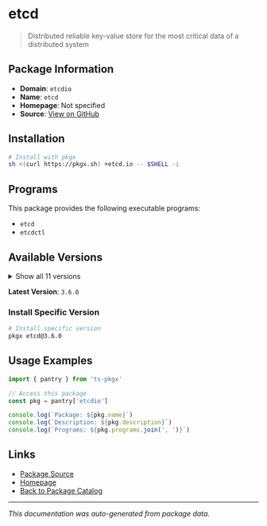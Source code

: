 # etcd

> Distributed reliable key-value store for the most critical data of a distributed system

## Package Information

- **Domain**: `etcdio`
- **Name**: `etcd`
- **Homepage**: Not specified
- **Source**: [View on GitHub](https://github.com/pkgxdev/pantry/tree/main/projects/etcd.io/package.yml)

## Installation

```bash
# Install with pkgx
sh <(curl https://pkgx.sh) +etcd.io -- $SHELL -i
```

## Programs

This package provides the following executable programs:

- `etcd`
- `etcdctl`

## Available Versions

<details>
<summary>Show all 11 versions</summary>

- `3.6.0`, `3.5.21`, `3.5.20`, `3.5.19`, `3.5.18`
- `3.5.17`, `3.5.16`, `3.5.15`, `3.5.14`, `3.4.37`
- `3.4.36`

</details>

**Latest Version**: `3.6.0`

### Install Specific Version

```bash
# Install specific version
pkgx etcd@3.6.0
```

## Usage Examples

```typescript
import { pantry } from 'ts-pkgx'

// Access this package
const pkg = pantry['etcdio']

console.log(`Package: ${pkg.name}`)
console.log(`Description: ${pkg.description}`)
console.log(`Programs: ${pkg.programs.join(', ')}`)
```

## Links

- [Package Source](https://github.com/pkgxdev/pantry/tree/main/projects/etcd.io/package.yml)
- [Homepage](#)
- [Back to Package Catalog](../package-catalog.md)

---

*This documentation was auto-generated from package data.*
